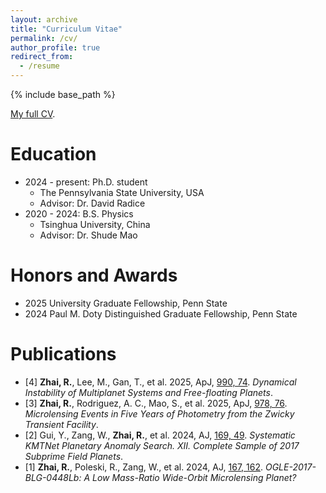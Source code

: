 ```yaml
---
layout: archive
title: "Curriculum Vitae"
permalink: /cv/
author_profile: true
redirect_from:
  - /resume
---
```


{% include base_path %}

[My full CV](https://ruochengzhai.github.io/files/CV.pdf).

Education
======
* 2024 - present: Ph.D. student
  * The Pennsylvania State University, USA
  * Advisor: Dr. David Radice
* 2020 - 2024: B.S. Physics
  * Tsinghua University, China
  * Advisor: Dr. Shude Mao

<!-- Work experience
======
* Spring 2024: Academic Pages Collaborator
  * GitHub University
  * Duties includes: Updates and improvements to template
  * Supervisor: The Users

* Fall 2015: Research Assistant
  * GitHub University
  * Duties included: Merging pull requests
  * Supervisor: Professor Hub

* Summer 2015: Research Assistant
  * GitHub University
  * Duties included: Tagging issues
  * Supervisor: Professor Git
  
Skills
======
* Skill 1
* Skill 2
  * Sub-skill 2.1
  * Sub-skill 2.2
  * Sub-skill 2.3
* Skill 3 -->

Honors and Awards
======

* 2025 University Graduate Fellowship, Penn State
* 2024 Paul M. Doty Distinguished Graduate Fellowship, Penn State

Publications
======

* [4] **Zhai, R.**, Lee, M., Gan, T., et al. 2025, ApJ, [990, 74](https://iopscience.iop.org/article/10.3847/1538-4357/adf557). *Dynamical Instability of Multiplanet Systems and Free-floating Planets*.
* [3] **Zhai, R.**, Rodriguez, A. C., Mao, S., et al. 2025, ApJ, [978, 76](https://iopscience.iop.org/article/10.3847/1538-4357/ad94e7). *Microlensing Events in Five Years of Photometry from the Zwicky Transient Facility*.
* [2] Gui, Y., Zang, W., **Zhai, R.**, et al. 2024, AJ, [169, 49](https://iopscience.iop.org/article/10.3847/1538-3881/ad4ce5). *Systematic KMTNet Planetary Anomaly Search. XII. Complete Sample of 2017 Subprime Field Planets*.
* [1] **Zhai, R.**, Poleski, R., Zang, W., et al. 2024, AJ, [167, 162](https://iopscience.iop.org/article/10.3847/1538-3881/ad284f). *OGLE-2017-BLG-0448Lb: A Low Mass-Ratio Wide-Orbit Microlensing Planet?*
  
<!-- Talks
======
  <ul>{% for post in site.talks reversed %}
    {% include archive-single-talk-cv.html  %}
  {% endfor %}</ul> -->
  
<!-- Teaching
======
  <ul>{% for post in site.teaching reversed %}
    {% include archive-single-cv.html %}
  {% endfor %}</ul>
  
Service and leadership
======
* Currently signed in to 43 different slack teams -->
